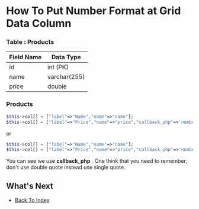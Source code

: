 # How To Put Number Format at Grid Data Column

### Table : Products
| Field Name | Data Type |
| ---------- | ----------- |
| id | int (PK) |
| name | varchar(255) |
| price | double |

### Products
```php
$this->col[] = ["label"=>"Name","name"=>"name"];
$this->col[] = ["label"=>"Price","name"=>"price","callback_php"=>'number_format($row->price)';
```
or

```php
$this->col[] = ["label"=>"Name","name"=>"name"];
$this->col[] = ["label"=>"Price","name"=>"price","callback_php"=>'number_format([price])';
```
You can see we use **callback_php** . One think that you need to remember, don't use double quote instead use single quote.

## What's Next
- [Back To Index](./index.md)
